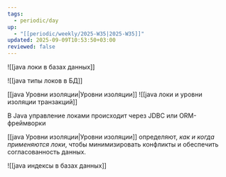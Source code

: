```yaml
---
tags:
  - periodic/day
up:
  - "[[periodic/weekly/2025-W35|2025-W35]]"
updated: 2025-09-09T10:53:50+03:00
reviewed: false
---
```


![[java локи в базах данных]]

![[java типы локов в БД]]

[[java Уровни изоляции|Уровни изоляции]]
![[java локи и уровни изоляции транзакций]]

В Java управление локами происходит через JDBC или ORM-фреймворки

[[java Уровни изоляции|Уровни изоляции]] определяют, *как и когда применяются локи*, чтобы минимизировать конфликты и обеспечить согласованность данных.

![[java индексы в базах данных]]
